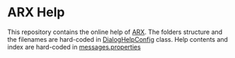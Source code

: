 # ARX Help

This repository contains the online help of [ARX](https://github.com/arx-deidentifier/arx). The folders structure and the filenames are hard-coded in [DialogHelpConfig](https://github.com/arx-deidentifier/arx/blob/master/src/gui/org/deidentifier/arx/gui/view/impl/menu/DialogHelpConfig.java) class. Help contents and index are hard-coded in [messages.properties](https://github.com/arx-deidentifier/arx/blob/master/src/gui/org/deidentifier/arx/gui/resources/messages.properties)
